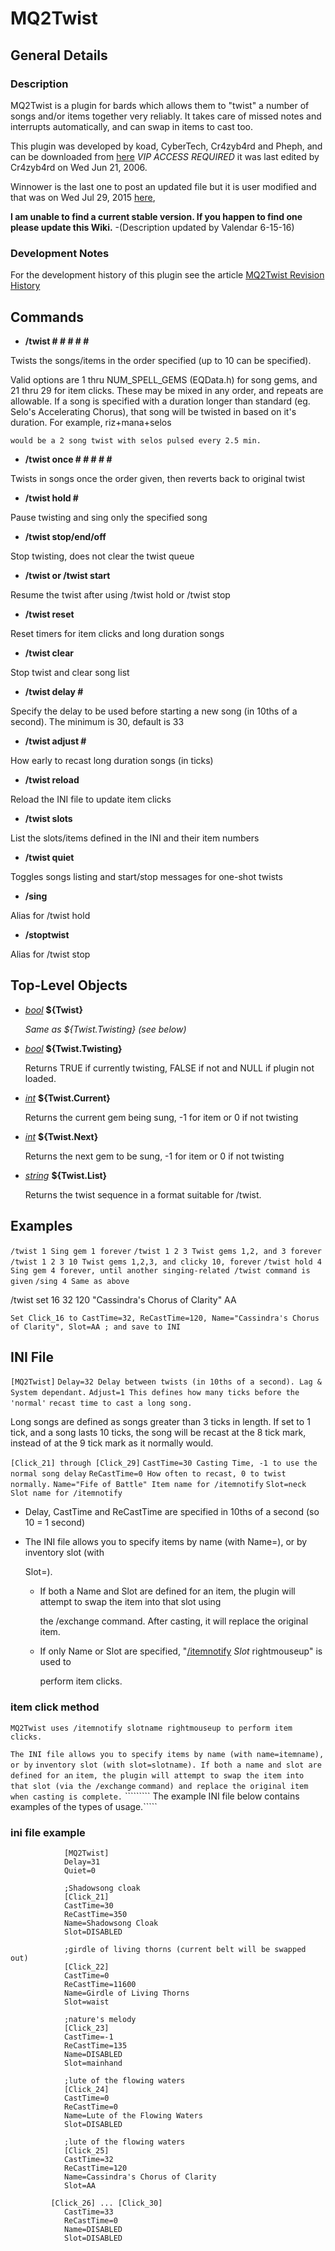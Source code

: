 # MQ2Twist

## General Details

### Description

MQ2Twist is a plugin for bards which allows them to "twist" a number of songs and/or items together very reliably. It takes care of missed notes and interrupts automatically, and can swap in items to cast too.

This plugin was developed by koad, CyberTech, Cr4zyb4rd and Pheph, and can be downloaded from [here](https://macroquest2.com/phpBB3/viewtopic.php?t=8895) _VIP ACCESS REQUIRED_ it was last edited by Cr4zyb4rd on Wed Jun 21, 2006.

Winnower is the last one to post an updated file but it is user modified and that was on Wed Jul 29, 2015 [here](https://macroquest2.com/phpBB3/viewtopic.php?f=31&t=8895&start=465),

**I am unable to find a current stable version. If you happen to find one please update this Wiki.** -\(Description updated by Valendar 6-15-16\)

### Development Notes

For the development history of this plugin see the article [MQ2Twist Revision History](mq2twist-revisions.md)

## Commands

* **/twist \# \# \# \# \#**

Twists the songs/items in the order specified \(up to 10 can be specified\).

Valid options are 1 thru NUM\_SPELL\_GEMS \(EQData.h\) for song gems, and 21 thru 29 for item clicks. These may be mixed in any order, and repeats are allowable. If a song is specified with a duration longer than standard \(eg. Selo's Accelerating Chorus\), that song will be twisted in based on it's duration. For example, riz+mana+selos

`would be a 2 song twist with selos pulsed every 2.5 min.`

* **/twist once \# \# \# \# \#**

Twists in songs once the order given, then reverts back to original twist

* **/twist hold \#**

Pause twisting and sing only the specified song

* **/twist stop/end/off**

Stop twisting, does not clear the twist queue

* **/twist or /twist start**

Resume the twist after using /twist hold or /twist stop

* **/twist reset**

Reset timers for item clicks and long duration songs

* **/twist clear**

Stop twist and clear song list

* **/twist delay \#**

Specify the delay to be used before starting a new song \(in 10ths of a second\). The minimum is 30, default is 33

* **/twist adjust \#**

How early to recast long duration songs \(in ticks\)

* **/twist reload**

Reload the INI file to update item clicks

* **/twist slots**

List the slots/items defined in the INI and their item numbers

* **/twist quiet**

Toggles songs listing and start/stop messages for one-shot twists

* **/sing**

Alias for /twist hold

* **/stoptwist**

Alias for /twist stop

## Top-Level Objects

* [_bool_](../../../reference/data-types/datatype-bool.md) **${Twist}**

  _Same as ${Twist.Twisting} \(see below\)_

* [_bool_](../../../reference/data-types/datatype-bool.md) **${Twist.Twisting}**

  Returns TRUE if currently twisting, FALSE if not and NULL if plugin not loaded.

* [_int_](../../../reference/data-types/datatype-int.md) **${Twist.Current}**

  Returns the current gem being sung, -1 for item or 0 if not twisting

* [_int_](../../../reference/data-types/datatype-int.md) **${Twist.Next}**

  Returns the next gem to be sung, -1 for item or 0 if not twisting

* [_string_]() **${Twist.List}**

  Returns the twist sequence in a format suitable for /twist.

## Examples

`/twist 1 Sing gem 1 forever`
`/twist 1 2 3 Twist gems 1,2, and 3 forever`
`/twist 1 2 3 10 Twist gems 1,2,3, and clicky 10, forever`
`/twist hold 4 Sing gem 4 forever, until another singing-related /twist command is given`
`/sing 4 Same as above`

/twist set 16 32 120 "Cassindra's Chorus of Clarity" AA

`Set Click_16 to CastTime=32, ReCastTime=120, Name="Cassindra's Chorus of Clarity", Slot=AA ; and save to INI`

## INI File

`[MQ2Twist]`
`Delay=32 Delay between twists (in 10ths of a second). Lag & System dependant.`
`Adjust=1 This defines how many ticks before the 'normal'`
`recast time to cast a long song.`

Long songs are defined as songs greater than 3 ticks in length. If set to 1 tick, and a song lasts 10 ticks, the song will be recast at the 8 tick mark, instead of at the 9 tick mark as it normally would.

`[Click_21] through [Click_29]`
`CastTime=30 Casting Time, -1 to use the normal song delay`
`ReCastTime=0 How often to recast, 0 to twist normally.`
`Name="Fife of Battle" Item name for /itemnotify`
`Slot=neck Slot name for /itemnotify`

* Delay, CastTime and ReCastTime are specified in 10ths of a second \(so 10 = 1 second\)
* The INI file allows you to specify items by name \(with Name=\), or by inventory slot \(with

  Slot=\).

  * If both a Name and Slot are defined for an item, the plugin will attempt to swap the item into that slot using

    the /exchange command. After casting, it will replace the original item.

  * If only Name or Slot are specified, "[/itemnotify](../../../reference/commands/itemnotify.md) _Slot_ rightmouseup" is used to

    perform item clicks.

### item click method

`MQ2Twist uses /itemnotify slotname rightmouseup to perform item clicks.`

`The INI file allows you to specify items by name (with name=itemname), or by`
`inventory slot (with slot=slotname). If both a name and slot are defined for an`
`item, the plugin will attempt to swap the item into that slot (via the /exchange`
`command) and replace the original item when casting is complete.`
````````` The example INI file below contains examples of the types of usage.\`````

### ini file example

```text
            [MQ2Twist]
            Delay=31
            Quiet=0

            ;Shadowsong cloak
            [Click_21]
            CastTime=30
            ReCastTime=350
            Name=Shadowsong Cloak
            Slot=DISABLED

            ;girdle of living thorns (current belt will be swapped out)
            [Click_22]
            CastTime=0
            ReCastTime=11600
            Name=Girdle of Living Thorns
            Slot=waist

            ;nature's melody
            [Click_23]
            CastTime=-1
            ReCastTime=135
            Name=DISABLED
            Slot=mainhand

            ;lute of the flowing waters
            [Click_24]
            CastTime=0
            ReCastTime=0
            Name=Lute of the Flowing Waters
            Slot=DISABLED

            ;lute of the flowing waters
            [Click_25]
            CastTime=32
            ReCastTime=120
            Name=Cassindra's Chorus of Clarity
            Slot=AA

         [Click_26] ... [Click_30]
            CastTime=33
            ReCastTime=0
            Name=DISABLED
            Slot=DISABLED
```
